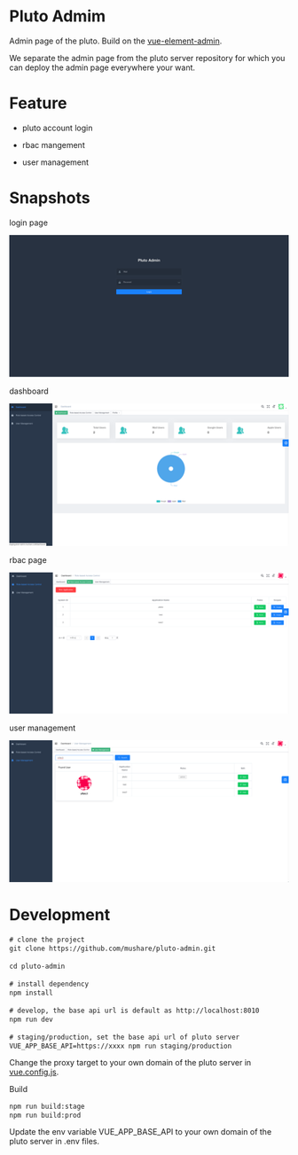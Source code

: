 Pluto Admim
===
Admin page of the pluto. Build on the [vue-element-admin](https://github.com/PanJiaChen/vue-element-admin).

We separate the admin page from the pluto server repository for which you can deploy the admin page everywhere your want.

Feature
===

* pluto account login

* rbac mangement

* user management

Snapshots
===

login page

![login page](https://github.com/mushare/pluto-admin/blob/master/snapshots/login.png)

dashboard

![dashboard page](https://github.com/mushare/pluto-admin/blob/master/snapshots/dashboard.png)

rbac page

![rbac page](https://github.com/mushare/pluto-admin/blob/master/snapshots/rbac.png)

user management

![user_management page](https://github.com/mushare/pluto-admin/blob/master/snapshots/user_managment.png)

Development
===

```
# clone the project
git clone https://github.com/mushare/pluto-admin.git

cd pluto-admin

# install dependency
npm install

# develop, the base api url is default as http://localhost:8010
npm run dev

# staging/production, set the base api url of pluto server
VUE_APP_BASE_API=https://xxxx npm run staging/production
```

Change the proxy target to your own domain of the pluto server  in [vue.config.js](https://github.com/mushare/pluto-admin/blob/master/vue.config.js#L42).

Build
```
npm run build:stage
npm run build:prod
```

Update the env variable VUE_APP_BASE_API to your own domain of the pluto server in .env files.
